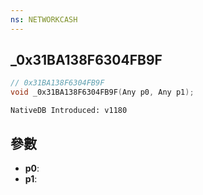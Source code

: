 ```yaml
---
ns: NETWORKCASH
---
```

## _0x31BA138F6304FB9F

```c
// 0x31BA138F6304FB9F
void _0x31BA138F6304FB9F(Any p0, Any p1);
```

```
NativeDB Introduced: v1180
```

## 參數
* **p0**:
* **p1**:
